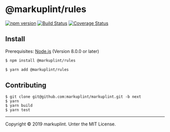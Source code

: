 # @markuplint/rules

[![npm version](https://badge.fury.io/js/%40markuplint%2Frules.svg)](https://www.npmjs.com/package/@markuplint/rules)
[![Build Status](https://travis-ci.org/markuplint/markuplint.svg?branch=next)](https://travis-ci.org/markuplint/markuplint)
[![Coverage Status](https://coveralls.io/repos/github/markuplint/markuplint/badge.svg?branch=next)](https://coveralls.io/github/markuplint/markuplint?branch=next)

## Install

Prerequisites: [Node.js](https://nodejs.org) (Version 8.0.0 or later)

```sh
$ npm install @markuplint/rules

$ yarn add @markuplint/rules
```

## Contributing

```
$ git clone git@github.com:markuplint/markuplint.git -b next
$ yarn
$ yarn build
$ yarn test
```

---

Copyright &copy; 2019 markuplint. Unter the MIT License.

